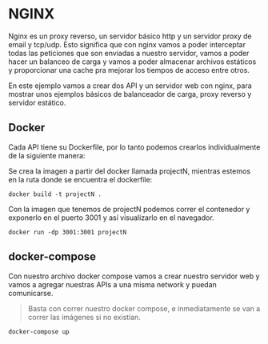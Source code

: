 # NGINX

Nginx es un proxy reverso, un servidor básico http y un servidor proxy de email y tcp/udp. Esto significa que con nginx vamos a poder interceptar todas las peticiones que son enviadas a nuestro servidor, vamos a poder hacer un balanceo de carga y vamos a poder almacenar archivos estáticos y proporcionar una cache pra mejorar los tiempos de acceso entre otros.

En este ejemplo vamos a crear dos API y un servidor web con nginx, para mostrar unos ejemplos básicos de balanceador de carga, proxy reverso y servidor estático.

## Docker

Cada API tiene su Dockerfile, por lo tanto podemos crearlos individualmente de la siguiente manera:

Se crea la imagen a partir del docker llamada projectN, mientras estemos en la ruta donde se encuentra el dockerfile:

`docker build -t projectN .`
 
Con la imagen que tenemos de projectN podemos correr el contenedor y exponerlo en el puerto 3001 y así visualizarlo en el navegador.

`docker run -dp 3001:3001 projectN`

## docker-compose

Con nuestro archivo docker compose vamos a crear nuestro servidor web y vamos a agregar nuestras APIs a una misma network y puedan comunicarse.

> Basta con correr nuestro docker compose, e inmediatamente se van a correr las imágenes si no existían.

`docker-compose up`
